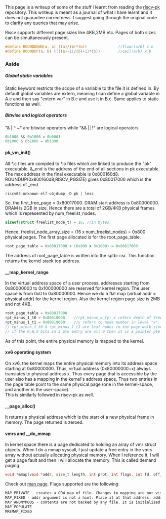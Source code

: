This page is a writeup of some of the stuff I learnt from reading the [riscv-pk](https://github.com/riscv/riscv-pk) repository. This writeup is meant as a journal of what I have learnt and it does not guarantee correctness. I suggest going through the original code to clarify any queries that may arise.

Riscv supports different page sizes like 4KB,2MB etc. Pages of both sizes can be simultaneously present.
```c
#define ROUNDDOWN(a, b) ((a)/(b)*(b))              //floor(a/b) x b
#define ROUNDUP(a, b) ((((a)-1)/(b)+1)*(b))        //ceil(a/b) x b
```
### Aside
##### Global static variables  
Static keyword restricts the scope of a variable to the file it is defined in. By default global variables are extern, meaning I can define a global variable in A.c and then say "extern var" in B.c and use it in B.c. Same applies to static functions as well.
##### Bitwise and logical operators
"& | ^ ~" are bitwise operators while "&& || !" are logical operators
```c
0b1000 && 0b1000 = 0b0001
0b1000 & 0b1000 = 0b1000
```

#### pk_vm_init()  
All \*.c files are compiled to \*.o files which are linked to produce the "pk" executable. \&\_end is the address of the end of all sections in pk executable. The max address in the final executable is 0x800160d8. ROUNDUP(0x800160d8,RISCV_PGSIZE) gives 0x80017000 which is the address of \_end.
```asm
riscv64-unknown-elf-objdump -D pk | less
```
So, the first_free_page = 0x80017000. DRAM start address is 0x80000000. DRAM is 2GB in size. Hence there are a total of 2GB/4KB physical frames which is represented by num_freelist_nodes.  
```c
sizeof(struct freelist_node_t) = 16; //in bytes.
```  
Hence, freelist_node_array_size = (16 x num_freelist_nodes) = 0x800 physical pages. The first page allocated is for the root_page_table.  
```c
root_page_table = 0x80017000 + (0x800 x 0x1000) = 0x80817000
```
The address of root_page_table is written into the sptbr csr. This function returns the kernel stack top address.

#### \_\_map_kernel_range  
In the virtual address space of a user process, addresses starting from 0x80000000 to 0x100000000 are reserved for kernel region. The user space is from 0x0 to 0x80000000. Hence we do a flat map (virtual addr = physical addr) for the kernel region. Also the kernel region page size is 2MB and not 4KB.
```c
root_page_table = 0x80817000
rpt_minus_1_t0 = 0x80818000    //rpt_minus_x_ty: x refers depth of tree. x = 0 refers to root.
rpt_minus_1_t1 = 0x80819000    //y refers to node number in level "x".
// rpt_minus_1_t0 & rpt_minus_1_t1 are leaf nodes in the page walk since we use 2MB pages.
// if the R,W,X bits in a pte entry are all 0 then it is a pointer pte node else it is a leaf node. (PTE_V should be set)
```
As of this point, the entire physical memory is mapped to the kernel.  

#### xv6 operating system  
On xv6, the kernel maps the entire physical memory into its address space starting at 0x80000000. Thus, virtual address (0x80000000+x) always translates to physical address x. Thus every page that is accessible by the user also has a mapping in the kernel's address space. Thus two entries in the page table point to the same physical page (one in the kernel-space, and another in the user-space).  
This is similarly followed in riscv-pk as well.  

#### \_\_page\_alloc()
It returns a physical address which is the start of a new physical frame in memory. The page returned is zeroed.

#### vmrs and \_\_do_mmap
In kernel space there is a page dedicated to holding an array of vmr struct objects. When I do a mmap syscall, I just update a free entry in the vmrs array without actually allocating physical memory. When I reference it, I will get a page fault and then I will allocate the memory. This is called demand paging.
```c
void *mmap(void *addr, size_t length, int prot, int flags, int fd, off_t offset);
```
Check out [man page](https://man7.org/linux/man-pages/man2/mmap.2.html). Flags supported are the following:
```c
MAP_PRIVATE - creates a COW map of file. Changes to mapping are not visible to other processes mapping the same page and not propogated to the file in disk
MAP_FIXED - addr argument is not a hint. Place it at that address. addr has to be page aligned. Preexisting mapping at that addr are munmapped.
MAP_ANONYMOUS - contents are not backed by any file. It is initialized to zero. fd and offset should be 0.
MAP_POPULATE
MREMAP_FIXED
```

